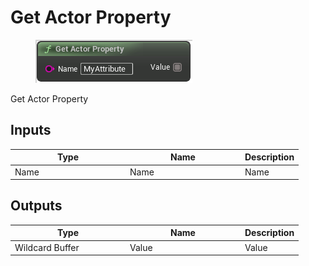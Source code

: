 # Get Actor Property

<div align="left" data-full-width="false">

<figure><img src="Get_Actor_Property.png" alt=""><figcaption></figcaption></figure>

</div>

Get Actor Property

## Inputs

<table>
<thead><tr><th width="170">Type</th><th width="170">Name</th><th>Description</th></tr></thead>
<tbody>
<tr><td>Name</td><td>Name</td><td>Name</td></tr>
</tbody>
</table>

## Outputs

<table>
<thead><tr><th width="170">Type</th><th width="170">Name</th><th>Description</th></tr></thead>
<tbody>
<tr><td>Wildcard Buffer</td><td>Value</td><td>Value</td></tr>
</tbody>
</table>